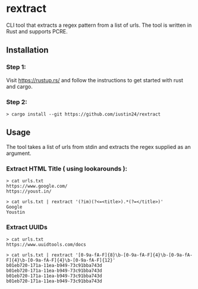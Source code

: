 # rextract
CLI tool that extracts a regex pattern from a list of urls. 
The tool is written in Rust and supports PCRE.

## Installation

### Step 1:

Visit https://rustup.rs/ and follow the instructions to get started with rust and cargo.

### Step 2: 

```
> cargo install --git https://github.com/iustin24/rextract
```

## Usage

The tool takes a list of urls from stdin and extracts the regex supplied as an argument. 

### Extract HTML Title ( using lookarounds ):

```
> cat urls.txt
https://www.google.com/
https://youst.in/

> cat urls.txt | rextract '(?im)(?<=<title>).*(?=</title>)'
Google
Youstin
```

### Extract UUIDs

```
> cat urls.txt
https://www.uuidtools.com/docs

> cat urls.txt | rextract '[0-9a-fA-F]{8}\b-[0-9a-fA-F]{4}\b-[0-9a-fA-F]{4}\b-[0-9a-fA-F]{4}\b-[0-9a-fA-F]{12}'
b01eb720-171a-11ea-b949-73c91bba743d
b01eb720-171a-11ea-b949-73c91bba743d
b01eb720-171a-11ea-b949-73c91bba743d
b01eb720-171a-11ea-b949-73c91bba743d
```

